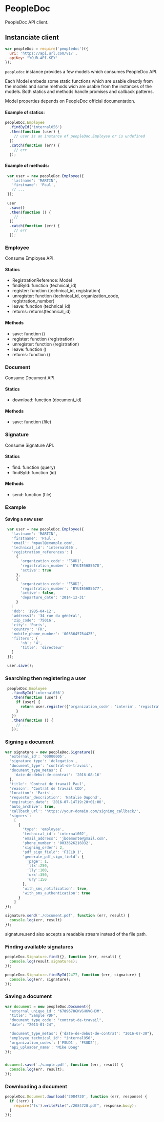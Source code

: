 # PeopleDoc

PeopleDoc API client.

## Instanciate client

```js
var peopleDoc = require('peopledoc')({
  uri: 'https://api.url.com/v1/',
  apiKey: "YOUR-API-KEY"
});
```

`peopledoc` instance provides a few models which consumes PeopleDoc API. 

Each Model embeds some static functions which are usable directly from the models and some methods wich are usable from the instances of the models. 
Both statics and methods handle promises and callback patterns.

Model properties depends on PeopleDoc official documentation. 

#### Example of statics:

```js
peopleDoc.Employee
  .findById('internal056')
  .then(function (user) {
    // user is an instance of peopleDoc.Employee or is undefined
  })
  .catch(function (err) {
    // err
  });

```

#### Example of methods:

```js
 var user = new peopleDoc.Employee({
   'lastname': 'MARTIN',
   'firstname': 'Paul',
   // ...
 });
 
 user
  .save()
  .then(function () {
    // ...
  })
  .catch(function (err) {
    // err
  });
```


### Employee
Consume Employee API.

#### Statics
- RegistrationReference: Model 
- findById: function (technical_id)
- register: function (technical_id, registration)
- unregister: function (technical_id, organization_code, registration_number)
- leave: function (technical_id)
- returns: returns(technical_id)

#### Methods
- save: function ()
- register: function (registration)
- unregister: function (registration)
- leave: function ()
- returns: function ()


### Document
Consume Document API.

#### Statics
- download: function (document_id)


#### Methods
- save: function (file)


### Signature
Consume Signature API.

#### Statics
- find: function (query)
- findById: function (id)


#### Methods
- send: function (file)


### Example

#### Saving a new user

```js
 var user = new peopleDoc.Employee({
   'lastname': 'MARTIN',
   'firstname': 'Paul',
   'email': 'mpaul@example.com',
   'technical_id': 'internal056',
   'registration_references': [
     {
       'organization_code': 'FSUD1',
       'registration_number': 'BYUIE5685678',
       'active': true
     },
     {
       'organization_code': 'FSUD2',
       'registration_number': 'BYUIE5685677',
       'active': false,
       'departure_date': '2014-12-31'
     }
   ]
   'dob': '1985-04-12',
   'address1': '34 rue du général',
   'zip_code': '75016',
   'city': 'Paris',
   'country': 'FR',
   'mobile_phone_number': '0033645764425',
   'filters': {
       'nh': '4',
       'title': 'directeur'
   }
 });
 
 user.save();
```

### Searching then registering a user
 
```js
 peopleDoc.Employee
   .findById('internal056')
   .then(function (user) {
     if (user) {
       return user.register({'organization_code': 'interim', 'registration_number': 'BYUIE5685678', 'active': true});
     }
   })
   .then(function () {
     // ...
   });
```

### Signing a document

```js
var signature = new peopleDoc.Signature({
  'external_id': '00000005',
  'signature_type': 'delegation',
  'document_type': 'contrat-de-travail',
  'document_type_metas': {
    'date-de-debut-de-contrat': '2016-08-16'
  },
  'title': 'Contrat de travail Paul',
  'reason': 'Contrat de travail CDD',
  'location': 'Paris',
  'requestor_description': 'Natalie Dupond',
  'expiration_date': '2016-07-14T19:20+01:00',
  'auto_archive': true,
  'callback_url': 'https://your-domain.com/signing_callback/',
  'signers':
    [
      {
        'type': 'employee',
        'technical_id': 'internal002',
        'email_address': 'jbdemonte@gmail.com',
        'phone_number': '0033626216032',
        'signing_order': 2,
        'pdf_sign_field': 'FIELD_1',
        'generate_pdf_sign_field': {
          'page': 1,
          'llx':250,
          'lly':100,
          'urx':350,
          'ury':150
        },
        'with_sms_notification': true,
        'with_sms_authentication': true
      }
    ]
});

signature.send('./document.pdf', function (err, result) {
  console.log(err, result)
});

```

signature.send also accepts a readable stream instead of the file path.

### Finding available signatures

```js
peopleDoc.Signature.find({}, function (err, result) {
  console.log(result.signatures);
});

peopleDoc.Signature.findById(2477, function (err, signature) {
  console.log(err, signature);
});
```

### Saving a document 

```js
var document = new peopleDoc.Document({
  'external_unique_id': "6789678GKVGHKVGHJM",
  'title': "Sample PDF",
  'document_type_code': "contrat-de-travail",
  'date': "2013-01-24",

  'document_type_metas': {'date-de-debut-de-contrat': "2016-07-30"},
  'employee_technical_id': "internal056",
  'organization_codes': ['FSUD1', 'FSUD2'],
  'api_uploader_name': "Mike Doug"
});


document.save('./sample.pdf', function (err, result) {
  console.log(err, result);
});

```

### Downloading a document 

```js
peopleDoc.Document.download('2084720', function (err, response) {
  if (!err) {
    require('fs').writeFile("./2084720.pdf", response.body);
  }
});

```